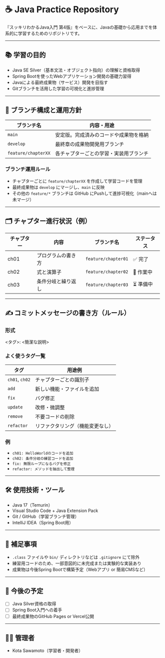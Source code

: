 # ☕ Java Practice Repository

『スッキリわかるJava入門 第4版』をベースに、Javaの基礎から応用までを体系的に学習するためのリポジトリです。

---

## 📚 学習の目的

- Java SE Silver（基本文法・オブジェクト指向）の理解と資格取得
- Spring Bootを使ったWebアプリケーション開発の基礎力習得
- Javaによる最終成果物（サービス）開発を目指す
- Gitブランチを活用した学習の可視化と進捗管理

---

## 🧭 ブランチ構成と運用方針

| ブランチ名              | 内容・用途                                               |
|-------------------------|------------------------------------------------------------|
| `main`                  | 安定版。完成済みのコードや成果物を格納                   |
| `develop`               | 最終章の成果物開発用ブランチ                             |
| `feature/chapterXX`     | 各チャプターごとの学習・実装用ブランチ                    |

### ブランチ運用ルール

- チャプターごとに `feature/chapterXX` を作成して学習コードを管理
- 最終成果物は `develop` にマージし、`main` に反映
- その他の `feature/*` ブランチは GitHub にPushして進捗可視化（mainへは未マージ）

---

## 🗂 チャプター進行状況（例）

| チャプター | 内容                       | ブランチ名                  | ステータス |
|------------|----------------------------|-----------------------------|------------|
| ch01       | プログラムの書き方       | `feature/chapter01`       | ✅ 完了     |
| ch02       | 式と演算子                   | `feature/chapter02` | 🔄 作業中    |
| ch03       | 条件分岐と繰り返し                 | `feature/chapter03`         |  ⏳ 準備中  |

---

## ✍️ コミットメッセージの書き方（ルール）

### 形式
<タグ>: <簡潔な説明>

### よく使うタグ一覧

| タグ         | 用途例                         |
|--------------|--------------------------------|
| `ch01`, `ch02`| チャプターごとの識別子          |
| `add`        | 新しい機能・ファイルを追加       |
| `fix`        | バグ修正                        |
| `update`     | 改修・微調整                     |
| `remove`     | 不要コードの削除                 |
| `refactor`   | リファクタリング（機能変更なし） |

### 例
- `ch01: HelloWorldのコードを追加`
- `ch02: 条件分岐の練習コードを追加`
- `fix: 無限ループになるバグを修正`
- `refactor: メソッドを抽出して整理`

---

## 🛠 使用技術・ツール

- Java 17（Temurin）
- Visual Studio Code + Java Extension Pack
- Git / GitHub（学習ブランチ管理）
- IntelliJ IDEA（Spring Boot用）

---

## 📝 補足事項

- `.class` ファイルや `bin/` ディレクトリなどは `.gitignore` にて除外
- 練習用コードのため、一部意図的に未完成または実験的な実装あり
- 成果物は今後Spring Bootで構築予定（Webアプリ or 簡易CMSなど）

---

## 📌 今後の予定

- [ ] Java Silver資格の取得
- [ ] Spring Boot入門への着手
- [ ] 最終成果物のGitHub Pages or Vercel公開

---

## 🙋‍♂️ 管理者

- Kota Sawamoto（学習者・開発者）
